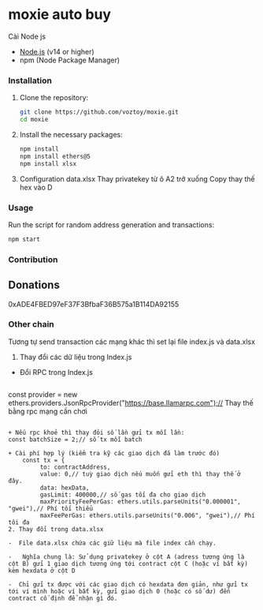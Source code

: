 # moxie auto buy

Cài Node js

- [Node.js](https://nodejs.org/) (v14 or higher)
- npm (Node Package Manager)

### Installation

1. Clone the repository:

   ```bash
   git clone https://github.com/voztoy/moxie.git
   cd moxie
   ```

2. Install the necessary packages:

   ```bash
   npm install
   npm install ethers@5
   npm install xlsx
   ```
3.  Configuration data.xlsx
Thay privatekey từ ô A2 trở xuống
Copy thay thế hex vào D


### Usage

Run the script for random address generation and transactions:

   ```bash
   npm start
   ```


### Contribution


## Donations

0xADE4FBED97eF37F3BfbaF36B575a1B114DA92155

### Other chain

Tương tự send transaction các mạng khác thì set lại file index.js và data.xlsx


1. Thay đổi các dữ liệu trong Index.js

+ Đổi RPC trong Index.js
   ```bash
const provider = new ethers.providers.JsonRpcProvider("https://base.llamarpc.com");// Thay thế bằng rpc mạng cần chơi
   ```

+ Nếu rpc khoẻ thì thay đỏi số lần gửi tx mỗi lần:
const batchSize = 2;// số tx mỗi batch

+ Cài phí hợp lý (kiểm tra kỹ các giao dịch đã làm trước đó)
       const tx = {
            to: contractAddress,
            value: 0,// tuỳ giao dịch nếu muốn gửi eth thì thay thế ở đây.
            data: hexData,
            gasLimit: 400000,// số gas tối đa cho giao dịch
            maxPriorityFeePerGas: ethers.utils.parseUnits("0.000001", "gwei"),// Phí tối thiểu
            maxFeePerGas: ethers.utils.parseUnits("0.006", "gwei"),// Phí tôi đa
  2. Thay đổi trong data.xlsx

   -  File data.xlsx chứa các giữ liệu mà file index cần chạy.
     
   -   Nghĩa chung là: Sử dụng privatekey ở cột A (adress tương ứng là cột B) gửi 1 giao dịch tương ứng tới contract cột C (hoặc ví bất kỳ) kèm hexdata ở cột D

   -  Chỉ gửi tx được với các giao dịch có hexdata đơn giản, như gửi tx tới ví mình hoặc ví bất kỳ, gửi giao dịch 0 (hoặc có số dư) đến contract cố định để nhận gì đó.     
  
